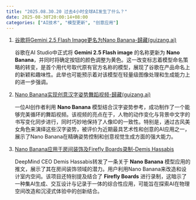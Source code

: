 ```yaml
---
title: "2025.08.30.20 过去4小时全球AI发生了什么？"
date: 2025-08-30T20:00:14+08:00
categories: ["AI技术", "模型更新", "创意应用"]
---
```


1.  [谷歌将Gemini 2.5 Flash Image更名为Nano Banana-歸藏(guizang.ai)](https://x.com/op7418/status/1961703552512118925)

    谷歌在AI Studio中正式将 **Gemini 2.5 Flash image** 的名称更新为 **Nano Banana**，并同时将确定按钮的颜色调整为黄色。这一改变标志着模型命名策略的转变，是首个用代号取代原有官方名称的模型，展现了谷歌在产品命名上的新颖和趣味性。此举也可能预示着对该模型在轻量级图像处理和生成能力上的进一步强调。

2.  [Nano Banana实现创意汉字姿势舞蹈视频-歸藏(guizang.ai)](https://x.com/op7418/status/1961734001368158502)

    一位AI创作者利用 **Nano Banana** 模型结合汉字姿势参考，成功制作了一个能够完美循环的舞蹈视频。该视频的亮点在于，人物的动作变化与背景中文字的书写变化同步进行，同时巧妙地保持了人像ID的一致性。特别是，通过古风美女角色来演绎这些汉字姿势，被评价为近期最具艺术性和创意的AI应用之一，展示了Nano Banana在精确姿势控制和创意视觉生成方面的强大能力。

3.  [Nano Banana应用于房间装饰及Firefly Boards录制-Demis Hassabis](https://x.com/demishassabis/status/1961729644358467814)

    DeepMind CEO Demis Hassabis转发了一条关于 **Nano Banana** 模型应用的推文，展示了其在房间装饰领域的潜力。用户利用Nano Banana来改造和设计室内空间。该项目还特别提及结合了 **Firefly Boards** 进行录制，这暗示了一种集AI生成、交互设计与记录于一体的综合性应用，可能旨在探索AI在物理空间改造和沉浸式体验中的创新结合。